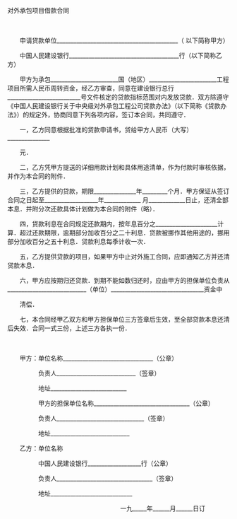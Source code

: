 



对外承包项目借款合同



 

　　　　　　　　　　　　　　　　　　　　　　　　　　　　　　　　　　　　

　　申请贷款单位___________________________________________（ 以下简称甲方）　

　　中国人民建设银行_______________________________________行（以下简称乙方）

　　甲方为承包________________________国（地区）________________________工程项目所需人民币周转资金，经乙方审查，同意在建设银行总行__________________________号文件核定的贷款指标范围对内发放贷款．双方除遵守《中国人民建设银行关于中央级对外承包工程公司贷款办法》（以下简称《贷款办法》）的规定外，协商同意下列各项内容，签订本合同，共同遵守．　

　　一，乙方同意根据批准的贷款申请书，贷给甲方人民币（大写）_______________

　　元．

　　二，乙方凭甲方提送的详细用款计划和具体用途清单，作为付款时审核依据，并作为本合同的附件．　　　　　　　　　　　　　　　　　　　　　　　　　　　　　　　　　

　　三，乙方提供的贷款，期限_______________年_________个月．甲方保证从签订合同之日起至___________________年_____________ 月_____________日止，还清全部本息．并附分次还款具体计划做为本合同的附件（略）．　　　　　　　　　　　　　　　　　　

　　四，贷款利息在合同规定还款期内，按年息百分之______________________计算．超过还款期限，逾期部分加收百分之二十利息．贷款被挪作其他用途的，挪用部分加收百分之五十利息．贷款利息每季计收一次．　　　　　　　　　　　　　　　　　　　　　　　

　　五，乙方提供贷款的项目，如果甲方中止对外施工合同，应即通知乙方并还清贷款本息．

　　六，甲方应按期归还贷款．到期不能如数归还时，应由甲方的担保单位负责从____________________________（单位）_________________________________资金中

　　清偿．　　

　　七，本合同经甲乙双方和甲方担保单位三方签章后生效，至全部贷款本息还清后失效．合同一式三份，上述三方各执一份．　　　　　　　　　　　　　　　　　　　　　　　

　　

　　甲方：单位名称________________________________（公章）　　　　　　　

　　　　　负责人____________________________（签章）　　　　　　　　　　

　　　　　地址___________________________　　　　　　　　　　　　　　　

　　　　　甲方的担保单位名称__________________________________（公章）　　　　　

　　　　　负责人_______________________________（签章）　　　　　　　　

　　　　　地址____________________________　　　　　　　　　　　　　　　

　　乙方：单位名称　 

　　　　　中国人民建设银行___________________行（公章）　　

　　　　　负责人__________________________________（签章）　　　　　

　　　　　地址_____________________________　　　　　　　　　　　　　　

　　　　　　　　　　　　　　　　　　 一九_____年______月______日订